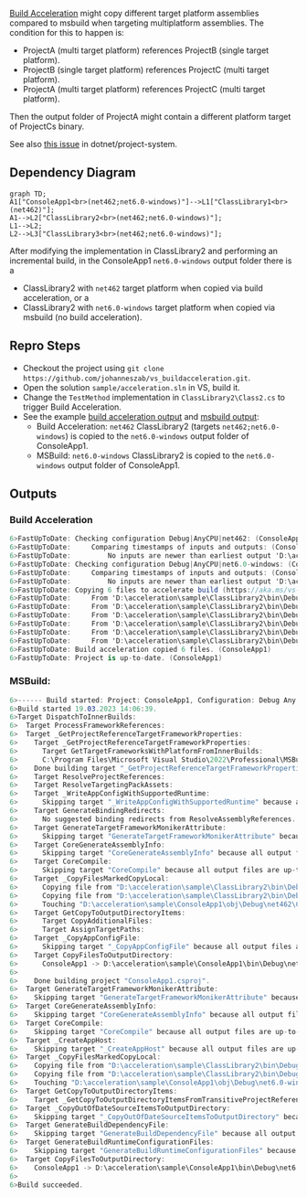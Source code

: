 [Build Acceleration](https://github.com/dotnet/project-system/blob/main/docs/build-acceleration.md) might copy different target platform assemblies compared to msbuild when targeting multiplatform assemblies.
The condition for this to happen is:
 
* ProjectA (multi target platform) references ProjectB (single target platform).
* ProjectB (single target platform) references ProjectC (multi target platform).
* ProjectA (multi target platform) references ProjectC (multi target platform).

Then the output folder of ProjectA might contain a different platform target of ProjectCs binary.

See also [this issue](https://github.com/dotnet/project-system/issues/8908) in dotnet/project-system.

## Dependency Diagram

```mermaid
graph TD;
A1["ConsoleApp1<br>(net462;net6.0-windows)"]-->L1["ClassLibrary1<br>(net462)"];
A1-->L2["ClassLibrary2<br>(net462;net6.0-windows)"];
L1-->L2;
L2-->L3["ClassLibrary3<br>(net462;net6.0-windows)"];
```

After modifying the implementation in ClassLibrary2 and performing an incremental build, in the ConsoleApp1 `net6.0-windows` output folder there is a

* ClassLibrary2 with `net462` target platform when copied via build acceleration, or a
* ClassLibrary2 with `net6.0-windows` target platform when copied via msbuild (no build acceleration).

## Repro Steps

* Checkout the project using `git clone https://github.com/johanneszab/vs_buildacceleration.git`.
* Open the solution `sample/acceleration.sln` in VS, build it.
* Change the `TestMethod` implementation in `ClassLibrary2\Class2.cs` to trigger Build Acceleration.
* See the example [build acceleration output](logs/acceleration_log_minimal.txt) and [msbuild output](logs/msbuild_log_normal.txt):
  * Build Acceleration: `net462` ClassLibrary2 (targets `net462;net6.0-windows`) is copied to the `net6.0-windows` output folder of ConsoleApp1.
  * MSBuild: `net6.0-windows` ClassLibrary2 is copied to the `net6.0-windows` output folder of ConsoleApp1.

## Outputs

### Build Acceleration

```c#
6>FastUpToDate: Checking configuration Debug|AnyCPU|net462: (ConsoleApp1)
6>FastUpToDate:     Comparing timestamps of inputs and outputs: (ConsoleApp1)
6>FastUpToDate:         No inputs are newer than earliest output 'D:\acceleration\sample\ConsoleApp1\bin\Debug\net462\ConsoleApp1.exe' (2023-03-19 12:30:26.178). Newest input is 'D:\acceleration\sample\ClassLibrary1\obj\Debug\net462\ref\ClassLibrary1.dll' (2023-03-19 12:30:26.026). (ConsoleApp1)
6>FastUpToDate: Checking configuration Debug|AnyCPU|net6.0-windows: (ConsoleApp1)
6>FastUpToDate:     Comparing timestamps of inputs and outputs: (ConsoleApp1)
6>FastUpToDate:         No inputs are newer than earliest output 'D:\acceleration\sample\ConsoleApp1\obj\Debug\net6.0-windows\ConsoleApp1.pdb' (2023-03-19 12:30:26.211). Newest input is 'D:\acceleration\sample\ClassLibrary1\obj\Debug\net462\ref\ClassLibrary1.dll' (2023-03-19 12:30:26.026). (ConsoleApp1)
6>FastUpToDate: Copying 6 files to accelerate build (https://aka.ms/vs-build-acceleration): (ConsoleApp1)
6>FastUpToDate:     From 'D:\acceleration\sample\ClassLibrary2\bin\Debug\net462\ClassLibrary2.pdb' to 'D:\acceleration\sample\ConsoleApp1\bin\Debug\net462\ClassLibrary2.pdb'. (ConsoleApp1)
6>FastUpToDate:     From 'D:\acceleration\sample\ClassLibrary2\bin\Debug\net462\ClassLibrary2.dll' to 'D:\acceleration\sample\ConsoleApp1\bin\Debug\net462\ClassLibrary2.dll'. (ConsoleApp1)
6>FastUpToDate:     From 'D:\acceleration\sample\ClassLibrary2\bin\Debug\net6.0-windows\ClassLibrary2.pdb' to 'D:\acceleration\sample\ConsoleApp1\bin\Debug\net6.0-windows\ClassLibrary2.pdb'. (ConsoleApp1)
6>FastUpToDate:     From 'D:\acceleration\sample\ClassLibrary2\bin\Debug\net6.0-windows\ClassLibrary2.dll' to 'D:\acceleration\sample\ConsoleApp1\bin\Debug\net6.0-windows\ClassLibrary2.dll'. (ConsoleApp1)
6>FastUpToDate:     From 'D:\acceleration\sample\ClassLibrary2\bin\Debug\net462\ClassLibrary2.pdb' to 'D:\acceleration\sample\ConsoleApp1\bin\Debug\net6.0-windows\ClassLibrary2.pdb'. (ConsoleApp1)
6>FastUpToDate:     From 'D:\acceleration\sample\ClassLibrary2\bin\Debug\net462\ClassLibrary2.dll' to 'D:\acceleration\sample\ConsoleApp1\bin\Debug\net6.0-windows\ClassLibrary2.dll'. (ConsoleApp1)
6>FastUpToDate: Build acceleration copied 6 files. (ConsoleApp1)
6>FastUpToDate: Project is up-to-date. (ConsoleApp1)
```

### MSBuild:

```c#
6>------ Build started: Project: ConsoleApp1, Configuration: Debug Any CPU ------
6>Build started 19.03.2023 14:06:39.
6>Target DispatchToInnerBuilds:
6>  Target ProcessFrameworkReferences:
6>  Target _GetProjectReferenceTargetFrameworkProperties:
6>    Target _GetProjectReferenceTargetFrameworkProperties:
6>      Target GetTargetFrameworksWithPlatformFromInnerBuilds:
6>      C:\Program Files\Microsoft Visual Studio\2022\Professional\MSBuild\Current\Bin\amd64\Microsoft.Common.CurrentVersion.targets(1830,5): warning NU1702: ProjectReference 'D:\acceleration\sample\ClassLibrary1\ClassLibrary1.csproj' was resolved using '.NETFramework,Version=v4.6.2' instead of the project target framework '.NETCoreApp,Version=v6.0'. This project may not be fully compatible with your project.
6>    Done building target "_GetProjectReferenceTargetFrameworkProperties" in project "ConsoleApp1.csproj".
6>    Target ResolveProjectReferences:
6>    Target ResolveTargetingPackAssets:
6>    Target _WriteAppConfigWithSupportedRuntime:
6>      Skipping target "_WriteAppConfigWithSupportedRuntime" because all output files are up-to-date with respect to the input files.
6>    Target GenerateBindingRedirects:
6>      No suggested binding redirects from ResolveAssemblyReferences.
6>    Target GenerateTargetFrameworkMonikerAttribute:
6>      Skipping target "GenerateTargetFrameworkMonikerAttribute" because all output files are up-to-date with respect to the input files.
6>    Target CoreGenerateAssemblyInfo:
6>      Skipping target "CoreGenerateAssemblyInfo" because all output files are up-to-date with respect to the input files.
6>    Target CoreCompile:
6>      Skipping target "CoreCompile" because all output files are up-to-date with respect to the input files.
6>    Target _CopyFilesMarkedCopyLocal:
6>      Copying file from "D:\acceleration\sample\ClassLibrary2\bin\Debug\net462\ClassLibrary2.pdb" to "D:\acceleration\sample\ConsoleApp1\bin\Debug\net462\ClassLibrary2.pdb".
6>      Copying file from "D:\acceleration\sample\ClassLibrary2\bin\Debug\net462\ClassLibrary2.dll" to "D:\acceleration\sample\ConsoleApp1\bin\Debug\net462\ClassLibrary2.dll".
6>      Touching "D:\acceleration\sample\ConsoleApp1\obj\Debug\net462\ConsoleApp1.csproj.CopyComplete".
6>    Target GetCopyToOutputDirectoryItems:
6>      Target CopyAdditionalFiles:
6>      Target AssignTargetPaths:
6>    Target _CopyAppConfigFile:
6>      Skipping target "_CopyAppConfigFile" because all output files are up-to-date with respect to the input files.
6>    Target CopyFilesToOutputDirectory:
6>      ConsoleApp1 -> D:\acceleration\sample\ConsoleApp1\bin\Debug\net462\ConsoleApp1.exe
6>
6>    Done building project "ConsoleApp1.csproj".
6>  Target GenerateTargetFrameworkMonikerAttribute:
6>    Skipping target "GenerateTargetFrameworkMonikerAttribute" because all output files are up-to-date with respect to the input files.
6>  Target CoreGenerateAssemblyInfo:
6>    Skipping target "CoreGenerateAssemblyInfo" because all output files are up-to-date with respect to the input files.
6>  Target CoreCompile:
6>    Skipping target "CoreCompile" because all output files are up-to-date with respect to the input files.
6>  Target _CreateAppHost:
6>    Skipping target "_CreateAppHost" because all output files are up-to-date with respect to the input files.
6>  Target _CopyFilesMarkedCopyLocal:
6>    Copying file from "D:\acceleration\sample\ClassLibrary2\bin\Debug\net6.0-windows\ClassLibrary2.pdb" to "D:\acceleration\sample\ConsoleApp1\bin\Debug\net6.0-windows\ClassLibrary2.pdb".
6>    Copying file from "D:\acceleration\sample\ClassLibrary2\bin\Debug\net6.0-windows\ClassLibrary2.dll" to "D:\acceleration\sample\ConsoleApp1\bin\Debug\net6.0-windows\ClassLibrary2.dll".
6>    Touching "D:\acceleration\sample\ConsoleApp1\obj\Debug\net6.0-windows\ConsoleApp1.csproj.CopyComplete".
6>  Target GetCopyToOutputDirectoryItems:
6>    Target _GetCopyToOutputDirectoryItemsFromTransitiveProjectReferences:
6>  Target _CopyOutOfDateSourceItemsToOutputDirectory:
6>    Skipping target "_CopyOutOfDateSourceItemsToOutputDirectory" because all output files are up-to-date with respect to the input files.
6>  Target GenerateBuildDependencyFile:
6>    Skipping target "GenerateBuildDependencyFile" because all output files are up-to-date with respect to the input files.
6>  Target GenerateBuildRuntimeConfigurationFiles:
6>    Skipping target "GenerateBuildRuntimeConfigurationFiles" because all output files are up-to-date with respect to the input files.
6>  Target CopyFilesToOutputDirectory:
6>    ConsoleApp1 -> D:\acceleration\sample\ConsoleApp1\bin\Debug\net6.0-windows\ConsoleApp1.dll
6>
6>Build succeeded.
```
